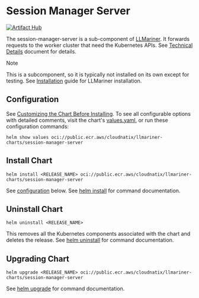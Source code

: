 # Session Manager Server

[![Artifact Hub](https://img.shields.io/endpoint?url=https://artifacthub.io/badge/repository/session-manager-server)](https://artifacthub.io/packages/search?repo=session-manager-server)

The session-manager-server is a sub-component of [LLMariner](https://github.com/llmariner/llmariner). It forwards requests to the worker cluster that need the Kubernetes APIs. See [Technical Details](https://llmariner.ai/docs/dev/architecture/) document for details.

> [!NOTE]
> This is a subcomponent, so it is typically not installed on its own except for testing. See [Installation](https://llmariner.ai/docs/setup/install/) guide for LLMariner installation.

## Configuration

See [Customizing the Chart Before Installing](https://helm.sh/docs/intro/using_helm/#customizing-the-chart-before-installing). To see all configurable options with detailed comments, visit the chart's [values.yaml](./values.yaml), or run these configuration commands:

```console
helm show values oci://public.ecr.aws/cloudnatix/llmariner-charts/session-manager-server
```

## Install Chart

```console
helm install <RELEASE_NAME> oci://public.ecr.aws/cloudnatix/llmariner-charts/session-manager-server
```

See [configuration](#configuration) below.
See [helm install](https://helm.sh/docs/helm/helm_install/) for command documentation.

## Uninstall Chart

```console
helm uninstall <RELEASE_NAME>
```

This removes all the Kubernetes components associated with the chart and deletes the release.
See [helm uninstall](https://helm.sh/docs/helm/helm_uninstall/) for command documentation.

## Upgrading Chart

```console
helm upgrade <RELEASE_NAME> oci://public.ecr.aws/cloudnatix/llmariner-charts/session-manager-server
```

See [helm upgrade](https://helm.sh/docs/helm/helm_upgrade/) for command documentation.
